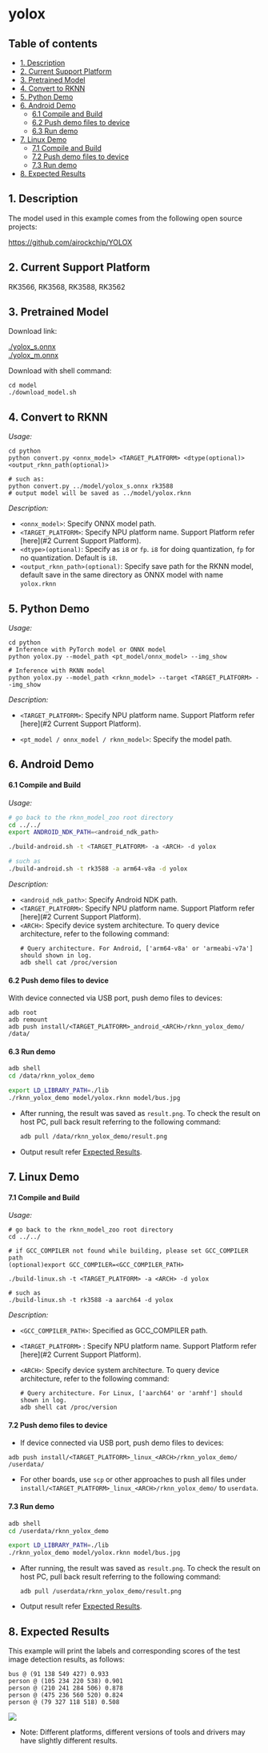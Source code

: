 # yolox

## Table of contents

- [1. Description](#1-description)
- [2. Current Support Platform](#2-current-support-platform)
- [3. Pretrained Model](#3-pretrained-model)
- [4. Convert to RKNN](#4-convert-to-rknn)
- [5. Python Demo](#5-python-demo)
- [6. Android Demo](#6-android-demo)
  - [6.1 Compile and Build](#61-compile-and-build)
  - [6.2 Push demo files to device](#62-push-demo-files-to-device)
  - [6.3 Run demo](#63-run-demo)
- [7. Linux Demo](#7-linux-demo)
  - [7.1 Compile and Build](#71-compile-and-build)
  - [7.2 Push demo files to device](#72-push-demo-files-to-device)
  - [7.3 Run demo](#73-run-demo)
- [8. Expected Results](#8-expected-results)



## 1. Description

The model used in this example comes from the following open source projects:  

https://github.com/airockchip/YOLOX



## 2. Current Support Platform

RK3566, RK3568, RK3588, RK3562



## 3. Pretrained Model

Download link: 

[./yolox_s.onnx](https://ftrg.zbox.filez.com/v2/delivery/data/95f00b0fc900458ba134f8b180b3f7a1/examples/yolox/yolox_s.onnx)<br />[./yolox_m.onnx](https://ftrg.zbox.filez.com/v2/delivery/data/95f00b0fc900458ba134f8b180b3f7a1/examples/yolox/yolox_m.onnx)

Download with shell command:

```
cd model
./download_model.sh
```



## 4. Convert to RKNN

*Usage:*

```shell
cd python
python convert.py <onnx_model> <TARGET_PLATFORM> <dtype(optional)> <output_rknn_path(optional)>

# such as: 
python convert.py ../model/yolox_s.onnx rk3588
# output model will be saved as ../model/yolox.rknn
```

*Description:*

- `<onnx_model>`: Specify ONNX model path.
- `<TARGET_PLATFORM>`: Specify NPU platform name. Support Platform refer [here](#2 Current Support Platform).
- `<dtype>(optional)`: Specify as `i8` or `fp`. `i8` for doing quantization, `fp` for no quantization. Default is `i8`.
- `<output_rknn_path>(optional)`: Specify save path for the RKNN model, default save in the same directory as ONNX model with name `yolox.rknn`



## 5. Python Demo

*Usage:*

```shell
cd python
# Inference with PyTorch model or ONNX model
python yolox.py --model_path <pt_model/onnx_model> --img_show

# Inference with RKNN model
python yolox.py --model_path <rknn_model> --target <TARGET_PLATFORM> --img_show
```

*Description:*

- `<TARGET_PLATFORM>`: Specify NPU platform name. Support Platform refer [here](#2 Current Support Platform).

- `<pt_model / onnx_model / rknn_model>`: Specify the model path.



## 6. Android Demo

#### 6.1 Compile and Build

*Usage:*

```sh
# go back to the rknn_model_zoo root directory
cd ../../
export ANDROID_NDK_PATH=<android_ndk_path>

./build-android.sh -t <TARGET_PLATFORM> -a <ARCH> -d yolox

# such as 
./build-android.sh -t rk3588 -a arm64-v8a -d yolox
```

*Description:*

- `<android_ndk_path>`: Specify Android NDK path.
- `<TARGET_PLATFORM>`: Specify NPU platform name. Support Platform refer [here](#2 Current Support Platform).
- `<ARCH>`: Specify device system architecture. To query device architecture, refer to the following command:
	```shell
	# Query architecture. For Android, ['arm64-v8a' or 'armeabi-v7a'] should shown in log.
	adb shell cat /proc/version
	```

#### 6.2 Push demo files to device

With device connected via USB port, push demo files to devices:

```shell
adb root
adb remount
adb push install/<TARGET_PLATFORM>_android_<ARCH>/rknn_yolox_demo/ /data/
```

#### 6.3 Run demo

```sh
adb shell
cd /data/rknn_yolox_demo

export LD_LIBRARY_PATH=./lib
./rknn_yolox_demo model/yolox.rknn model/bus.jpg
```

- After running, the result was saved as `result.png`. To check the result on host PC, pull back result referring to the following command: 

  ```sh
  adb pull /data/rknn_yolox_demo/result.png
  ```

- Output result refer [Expected Results](#8-expected-results).



## 7. Linux Demo

#### 7.1 Compile and Build

*Usage:*

```shell
# go back to the rknn_model_zoo root directory
cd ../../

# if GCC_COMPILER not found while building, please set GCC_COMPILER path
(optional)export GCC_COMPILER=<GCC_COMPILER_PATH>

./build-linux.sh -t <TARGET_PLATFORM> -a <ARCH> -d yolox

# such as 
./build-linux.sh -t rk3588 -a aarch64 -d yolox
```

*Description:*

- `<GCC_COMPILER_PATH>`: Specified as GCC_COMPILER path.
- `<TARGET_PLATFORM>` : Specify NPU platform name. Support Platform refer [here](#2 Current Support Platform).
- `<ARCH>`: Specify device system architecture. To query device architecture, refer to the following command: 
  
  ```shell
  # Query architecture. For Linux, ['aarch64' or 'armhf'] should shown in log.
  adb shell cat /proc/version
  ```

#### 7.2 Push demo files to device

- If device connected via USB port, push demo files to devices:

```shell
adb push install/<TARGET_PLATFORM>_linux_<ARCH>/rknn_yolox_demo/ /userdata/
```

- For other boards, use `scp` or other approaches to push all files under `install/<TARGET_PLATFORM>_linux_<ARCH>/rknn_yolox_demo/` to `userdata`.

#### 7.3 Run demo

```sh
adb shell
cd /userdata/rknn_yolox_demo

export LD_LIBRARY_PATH=./lib
./rknn_yolox_demo model/yolox.rknn model/bus.jpg
```

- After running, the result was saved as `result.png`. To check the result on host PC, pull back result referring to the following command: 

  ```
  adb pull /userdata/rknn_yolox_demo/result.png
  ```

- Output result refer [Expected Results](#8-expected-results).



## 8. Expected Results

This example will print the labels and corresponding scores of the test image detection results, as follows:

```
bus @ (91 138 549 427) 0.933
person @ (105 234 220 538) 0.901
person @ (210 241 284 506) 0.878
person @ (475 236 560 520) 0.824
person @ (79 327 118 518) 0.508
```

<img src="result.png">

- Note: Different platforms, different versions of tools and drivers may have slightly different results.